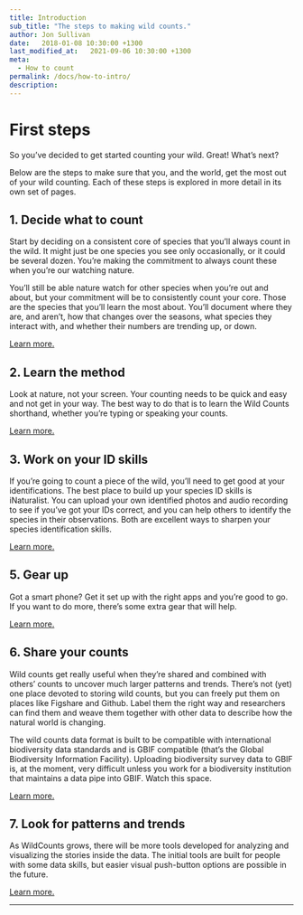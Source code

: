 ```yaml
---
title: Introduction
sub_title: "The steps to making wild counts."
author: Jon Sullivan
date:   2018-01-08 10:30:00 +1300
last_modified_at:   2021-09-06 10:30:00 +1300
meta: 
  - How to count
permalink: /docs/how-to-intro/
description: 
---
```


# First steps

So you’ve decided to get started counting your wild. Great! What’s next?

Below are the steps to make sure that you, and the world, get the most out of your wild counting. Each of these steps is explored in more detail in its own set of pages.

## 1. Decide what to count

Start by deciding on a consistent core of species that you’ll always count in the wild. It might just be one species you see only occasionally, or it could be several dozen. You’re making the commitment to always count these when you’re our watching nature.

You’ll still be able nature watch for other species when you’re out and about, but your commitment will be to consistently count your core. Those are the species that you’ll learn the most about. You’ll document where they are, and aren’t, how that changes over the seasons, what species they interact with, and whether their numbers are trending up, or down. 

<a href="../what-to-count-intro/">Learn more.</a>

## 2. Learn the method

Look at nature, not your screen. Your counting needs to be quick and easy and not get in your way. The best way to do that is to learn the Wild Counts shorthand, whether you’re typing or speaking your counts.

<a href="../methods-intro/">Learn more.</a>

## 3. Work on your ID skills

If you’re going to count a piece of the wild, you’ll need to get good at your identifications. The best place to build up your species ID skills is iNaturalist. You can upload your own identified photos and audio recording to see if you’ve got your IDs correct, and you can help others to identify the species in their observations. Both are excellent ways to sharpen your species identification skills.

<a href="../id-intro/">Learn more.</a>

## 5. Gear up

Got a smart phone? Get it set up with the right apps and you’re good to go. If you want to do more, there’s some extra gear that will help.

<a href="../gear-up-intro/">Learn more.</a>

## 6. Share your counts

Wild counts get really useful when they’re shared and combined with others’ counts to uncover much larger patterns and trends. There’s not (yet) one place devoted to storing wild counts, but you can freely put them on places like Figshare and Github. Label them the right way and researchers can find them and weave them together with other data to describe how the natural world is changing.

The wild counts data format is built to be compatible with international biodiversity data standards and is GBIF compatible (that’s the Global Biodiversity Information Facility). Uploading biodiversity survey data to GBIF is, at the moment, very difficult unless you work for a biodiversity institution that maintains a data pipe into GBIF. Watch this space.

<a href="../share-intro/">Learn more.</a>

## 7. Look for patterns and trends

As WildCounts grows, there will be more tools developed for analyzing and visualizing the stories inside the data. The initial tools are built for people with some data skills, but easier visual push-button options are possible in the future.

<a href="../patterns-trends-intro/">Learn more.</a>

---
